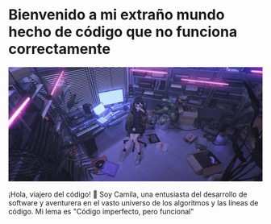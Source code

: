 
# Bienvenido a mi extraño mundo hecho de código que no funciona correctamente 
<img src="imagenfondo.jpg"/>


¡Hola, viajero del código! 🚀 Soy Camila, una entusiasta del desarrollo de software y aventurera en el vasto universo de los algoritmos y las líneas de código. Mi lema es "Código imperfecto, pero funcional"